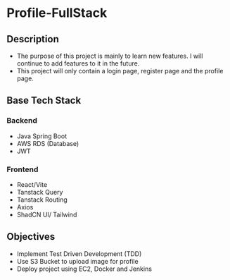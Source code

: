 # Profile-FullStack

## Description
- The purpose of this project is mainly to learn new features. I will continue to add features to it in the future.
- This project will only contain a login page, register page and the profile page.

## Base Tech Stack
### Backend
- Java Spring Boot
- AWS RDS (Database)
- JWT

### Frontend
- React/Vite
- Tanstack Query
- Tanstack Routing
- Axios
- ShadCN UI/ Tailwind

## Objectives
- Implement Test Driven Development (TDD)
- Use S3 Bucket to upload image for profile
- Deploy project using EC2, Docker and Jenkins
